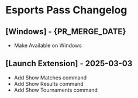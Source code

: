 # Esports Pass Changelog

## [Windows] - {PR_MERGE_DATE}

- Make Available on Windows

## [Launch Extension] - 2025-03-03

- Add Show Matches command
- Add Show Results command
- Add Show Tournaments command
